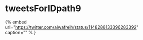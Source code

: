 # tweetsForIDpath9

{% embed url="https://twitter.com/alwafreih/status/1148286133396283392"  caption="" % }
